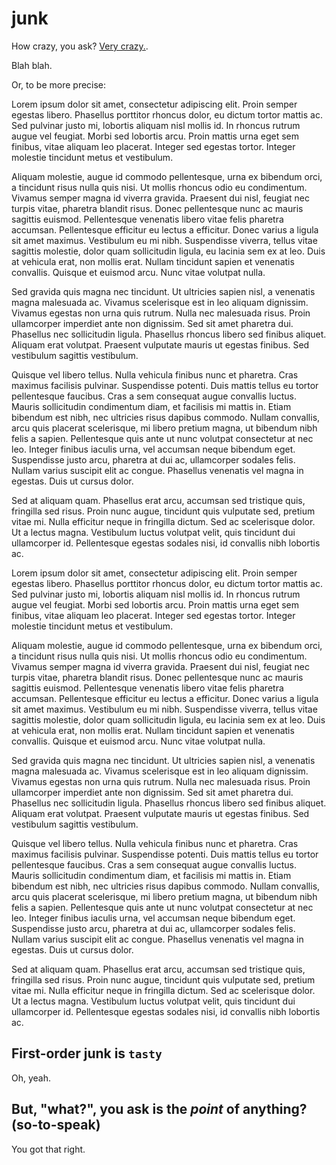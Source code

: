 # junk

How crazy, you ask? [Very crazy.](#first-order-junk-is-tasty).

Blah blah.

Or, to be more precise:

Lorem ipsum dolor sit amet, consectetur adipiscing elit. Proin semper egestas libero. Phasellus porttitor rhoncus dolor, eu dictum tortor mattis ac. Sed pulvinar justo mi, lobortis aliquam nisl mollis id. In rhoncus rutrum augue vel feugiat. Morbi sed lobortis arcu. Proin mattis urna eget sem finibus, vitae aliquam leo placerat. Integer sed egestas tortor. Integer molestie tincidunt metus et vestibulum.

Aliquam molestie, augue id commodo pellentesque, urna ex bibendum orci, a tincidunt risus nulla quis nisi. Ut mollis rhoncus odio eu condimentum. Vivamus semper magna id viverra gravida. Praesent dui nisl, feugiat nec turpis vitae, pharetra blandit risus. Donec pellentesque nunc ac mauris sagittis euismod. Pellentesque venenatis libero vitae felis pharetra accumsan. Pellentesque efficitur eu lectus a efficitur. Donec varius a ligula sit amet maximus. Vestibulum eu mi nibh. Suspendisse viverra, tellus vitae sagittis molestie, dolor quam sollicitudin ligula, eu lacinia sem ex at leo. Duis at vehicula erat, non mollis erat. Nullam tincidunt sapien et venenatis convallis. Quisque et euismod arcu. Nunc vitae volutpat nulla.

Sed gravida quis magna nec tincidunt. Ut ultricies sapien nisl, a venenatis magna malesuada ac. Vivamus scelerisque est in leo aliquam dignissim. Vivamus egestas non urna quis rutrum. Nulla nec malesuada risus. Proin ullamcorper imperdiet ante non dignissim. Sed sit amet pharetra dui. Phasellus nec sollicitudin ligula. Phasellus rhoncus libero sed finibus aliquet. Aliquam erat volutpat. Praesent vulputate mauris ut egestas finibus. Sed vestibulum sagittis vestibulum.

Quisque vel libero tellus. Nulla vehicula finibus nunc et pharetra. Cras maximus facilisis pulvinar. Suspendisse potenti. Duis mattis tellus eu tortor pellentesque faucibus. Cras a sem consequat augue convallis luctus. Mauris sollicitudin condimentum diam, et facilisis mi mattis in. Etiam bibendum est nibh, nec ultricies risus dapibus commodo. Nullam convallis, arcu quis placerat scelerisque, mi libero pretium magna, ut bibendum nibh felis a sapien. Pellentesque quis ante ut nunc volutpat consectetur at nec leo. Integer finibus iaculis urna, vel accumsan neque bibendum eget. Suspendisse justo arcu, pharetra at dui ac, ullamcorper sodales felis. Nullam varius suscipit elit ac congue. Phasellus venenatis vel magna in egestas. Duis ut cursus dolor.

Sed at aliquam quam. Phasellus erat arcu, accumsan sed tristique quis, fringilla sed risus. Proin nunc augue, tincidunt quis vulputate sed, pretium vitae mi. Nulla efficitur neque in fringilla dictum. Sed ac scelerisque dolor. Ut a lectus magna. Vestibulum luctus volutpat velit, quis tincidunt dui ullamcorper id. Pellentesque egestas sodales nisi, id convallis nibh lobortis ac. 



Lorem ipsum dolor sit amet, consectetur adipiscing elit. Proin semper egestas libero. Phasellus porttitor rhoncus dolor, eu dictum tortor mattis ac. Sed pulvinar justo mi, lobortis aliquam nisl mollis id. In rhoncus rutrum augue vel feugiat. Morbi sed lobortis arcu. Proin mattis urna eget sem finibus, vitae aliquam leo placerat. Integer sed egestas tortor. Integer molestie tincidunt metus et vestibulum.

Aliquam molestie, augue id commodo pellentesque, urna ex bibendum orci, a tincidunt risus nulla quis nisi. Ut mollis rhoncus odio eu condimentum. Vivamus semper magna id viverra gravida. Praesent dui nisl, feugiat nec turpis vitae, pharetra blandit risus. Donec pellentesque nunc ac mauris sagittis euismod. Pellentesque venenatis libero vitae felis pharetra accumsan. Pellentesque efficitur eu lectus a efficitur. Donec varius a ligula sit amet maximus. Vestibulum eu mi nibh. Suspendisse viverra, tellus vitae sagittis molestie, dolor quam sollicitudin ligula, eu lacinia sem ex at leo. Duis at vehicula erat, non mollis erat. Nullam tincidunt sapien et venenatis convallis. Quisque et euismod arcu. Nunc vitae volutpat nulla.

Sed gravida quis magna nec tincidunt. Ut ultricies sapien nisl, a venenatis magna malesuada ac. Vivamus scelerisque est in leo aliquam dignissim. Vivamus egestas non urna quis rutrum. Nulla nec malesuada risus. Proin ullamcorper imperdiet ante non dignissim. Sed sit amet pharetra dui. Phasellus nec sollicitudin ligula. Phasellus rhoncus libero sed finibus aliquet. Aliquam erat volutpat. Praesent vulputate mauris ut egestas finibus. Sed vestibulum sagittis vestibulum.

Quisque vel libero tellus. Nulla vehicula finibus nunc et pharetra. Cras maximus facilisis pulvinar. Suspendisse potenti. Duis mattis tellus eu tortor pellentesque faucibus. Cras a sem consequat augue convallis luctus. Mauris sollicitudin condimentum diam, et facilisis mi mattis in. Etiam bibendum est nibh, nec ultricies risus dapibus commodo. Nullam convallis, arcu quis placerat scelerisque, mi libero pretium magna, ut bibendum nibh felis a sapien. Pellentesque quis ante ut nunc volutpat consectetur at nec leo. Integer finibus iaculis urna, vel accumsan neque bibendum eget. Suspendisse justo arcu, pharetra at dui ac, ullamcorper sodales felis. Nullam varius suscipit elit ac congue. Phasellus venenatis vel magna in egestas. Duis ut cursus dolor.

Sed at aliquam quam. Phasellus erat arcu, accumsan sed tristique quis, fringilla sed risus. Proin nunc augue, tincidunt quis vulputate sed, pretium vitae mi. Nulla efficitur neque in fringilla dictum. Sed ac scelerisque dolor. Ut a lectus magna. Vestibulum luctus volutpat velit, quis tincidunt dui ullamcorper id. Pellentesque egestas sodales nisi, id convallis nibh lobortis ac. 

## First-order junk is `tasty`

Oh, yeah.

## But, "what?", you ask is the _point_ of anything? (so-to-speak)

You got that right.

